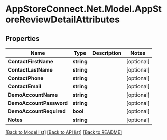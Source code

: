 # AppStoreConnect.Net.Model.AppStoreReviewDetailAttributes

## Properties

Name | Type | Description | Notes
------------ | ------------- | ------------- | -------------
**ContactFirstName** | **string** |  | [optional] 
**ContactLastName** | **string** |  | [optional] 
**ContactPhone** | **string** |  | [optional] 
**ContactEmail** | **string** |  | [optional] 
**DemoAccountName** | **string** |  | [optional] 
**DemoAccountPassword** | **string** |  | [optional] 
**DemoAccountRequired** | **bool** |  | [optional] 
**Notes** | **string** |  | [optional] 

[[Back to Model list]](../README.md#documentation-for-models) [[Back to API list]](../README.md#documentation-for-api-endpoints) [[Back to README]](../README.md)

